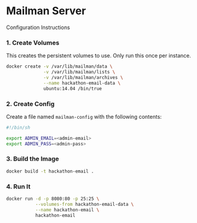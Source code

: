 # Mailman Server

Configuration Instructions

### 1. Create Volumes
This creates the persistent volumes to use. Only run this once per instance.
```sh
docker create -v /var/lib/mailman/data \
              -v /var/lib/mailman/lists \
              -v /var/lib/mailman/archives \
              --name hackathon-email-data \
              ubuntu:14.04 /bin/true
```

### 2. Create Config
Create a file named `mailman-config` with the following contents:
```sh
#!/bin/sh

export ADMIN_EMAIL=<admin-email>
export ADMIN_PASS=<admin-pass>
```

### 3. Build the Image
```sh
docker build -t hackathon-email .
```

### 4. Run It
```sh
docker run -d -p 8080:80 -p 25:25 \
           --volumes-from hackathon-email-data \
           --name hackathon-email \
           hackathon-email
```

